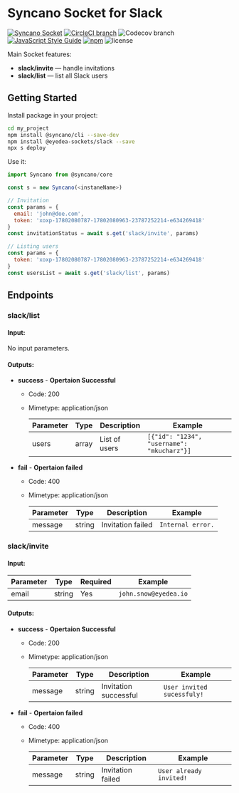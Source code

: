 # Syncano Socket for Slack

[![Syncano Socket](https://img.shields.io/badge/syncano-socket-blue.svg)](https://syncano.io)
[![CircleCI branch](https://img.shields.io/circleci/project/github/eyedea-io/syncano-socket-slack/master.svg)](https://circleci.com/gh/eyedea-io/syncano-socket-slack/tree/master)
![Codecov branch](https://img.shields.io/codecov/c/github/eyedea-io/syncano-socket-slack/master.svg)
[![JavaScript Style Guide](https://img.shields.io/badge/code_style-standard-brightgreen.svg)](https://standardjs.com)
[![npm](https://img.shields.io/npm/dw/@eyedea-sockets/slack.svg)](https://www.npmjs.com/package/@eyedea-sockets/)
![license](https://img.shields.io/github/license/eyedea-io/syncano-socket-slack.svg)

Main Socket features:

* **slack/invite** — handle invitations
* **slack/list** — list all Slack users

## Getting Started

Install package in your project:

```sh
cd my_project
npm install @syncano/cli --save-dev
npm install @eyedea-sockets/slack --save
npx s deploy
```

Use it:

```js
import Syncano from @syncano/core

const s = new Syncano(<instaneName>)

// Invitation
const params = {
  email: 'john@doe.com',
  token: 'xoxp-17802080787-17802080963-23787252214-e634269418'
}
const invitationStatus = await s.get('slack/invite', params)

// Listing users 
const params = {
  token: 'xoxp-17802080787-17802080963-23787252214-e634269418'
}
const usersList = await s.get('slack/list', params)
```

## Endpoints

### slack/list

#### Input:

No input parameters.

#### Outputs:

- **success** - **Opertaion Successful**

  - Code: 200
  - Mimetype: application/json
  
    | Parameter | Type   | Description           | Example                                     |
    |-----------|--------|-----------------------|---------------------------------------------|
    | users     | array  | List of users         | `[{"id": "1234", "username": "mkucharz"}]`  |


- **fail** - **Opertaion failed**

  - Code: 400
  - Mimetype: application/json

    | Parameter | Type   | Description            | Example              |
    |-----------|--------|------------------------|----------------------|
    | message   | string | Invitation failed      | `Internal error.`    |

### slack/invite

#### Input:

  |Parameter | Type | Required  | Example               |
  |----------|------|-----------|-----------------------|
  |email     |string|       Yes | `john.snow@eyedea.io` |

#### Outputs:

- **success** - **Opertaion Successful**

  - Code: 200
  - Mimetype: application/json
  
    | Parameter | Type   | Description           | Example                    |
    |-----------|--------|-----------------------|----------------------------|
    | message   | string | Invitation successful | `User invited sucessfuly!` |


- **fail** - **Opertaion failed**

  - Code: 400
  - Mimetype: application/json

    | Parameter | Type   | Description            | Example                 |
    |-----------|--------|------------------------|-------------------------|
    | message   | string | Invitation failed      | `User already invited!` |
